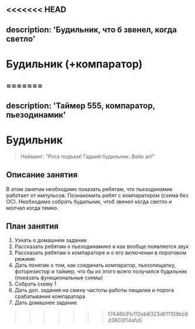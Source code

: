 <<<<<<< HEAD
---
description: 'Будильник, что б звенел, когда светло'
---

# Будильник \(+компаратор\)

=======
---
description: 'Таймер 555, компаратор, пьезодинамик'
---

# Будильник

> Нейминг: "Рота подъем! Гадкий будильник. Вейк ап!"

## Описание занятия

В этом занятии необходимо показать ребятам, что пьезодинамик работает от импульсов. Познакомить ребят с компаратором \(схема без ОС\). Необходимо собрать будильник, чтоб звенел когда светло и молчал когда темно.

##  План занятия

1. Узнать о домашнем задании
2. Рассказать ребятам о пьезодинамике и как вообще появляется звук
3. Рассказать ребятам о компараторе и о его включении в пороговом режиме
4. Дать понятие о том, как соединить компаратор, пьезопищалку, фоторезистор и таймер, что бы из этого всего получился будильник \(показать функциональные схемы\)
5. Собрать схему 1
6. Дать доп. задания на смену частоты работы пищалки и порога срабатывания компаратора
7. Дать домашнее задание

>>>>>>> f7446b91c112eb8323d611109bb8d3803f14afa5

